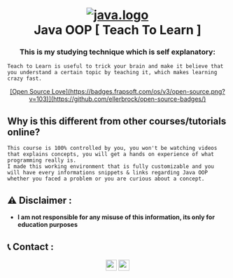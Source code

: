 <h1 align="center">
  <br>
  <a href="https://github.com/smadi0x01/Java0x01"><img src="https://f.top4top.io/p_2622zfxby1.gif" alt="java.logo"></a>
  <br>
  Java OOP [ Teach To Learn ]
  <br>
</h1>

<h3 align="center"> This is my studying technique which is self explanatory:</h3>

```
Teach to Learn is useful to trick your brain and make it believe that you understand a certain topic by teaching it, which makes learning crazy fast.
```

<p align="center">
  <a href="">
   [Open Source Love](https://badges.frapsoft.com/os/v3/open-source.png?v=103)](https://github.com/ellerbrock/open-source-badges/)
  </a>
  </p>

## Why is this different from other courses/tutorials online?
``` 
This course is 100% controlled by you, you won't be watching videos that explains concepts, you will get a hands on experience of what programming really is.
I made this working environment that is fully customizable and you will have every informations snippets & links regarding Java OOP whether you faced a problem or you are curious about a concept.
```

## ⚠️ Disclaimer :
- **I am not responsible for any misuse of this information, its only for education purposes** 

## 📞 Contact :
<p align="center">
<a href="https://linkedin.com/in/saud-smadi" target="blank"><img align="center" src="https://cdn.jsdelivr.net/npm/simple-icons@3.0.1/icons/linkedin.svg" alt="smadi" height="25" width="25" /></a>
<a href="https://t.me/rootsmadi" target="blank"><img align="center" src="https://cdn.jsdelivr.net/npm/simple-icons@3.0.1/icons/telegram.svg" alt="smadi" height="25" width="25" /></a>
</p>
